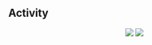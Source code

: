 ## Activity
<div align="center">
<img src="https://github-readme-stats.vercel.app/api?username=luiz166&theme=midnight-purple&hide_border=false&include_all_commits=false&count_private=false">
<img src="https://github-readme-stats.vercel.app/api/top-langs/?username=luiz166&theme=midnight-purple&hide_border=false&include_all_commits=false&count_private=false&layout=compact">
</div>
